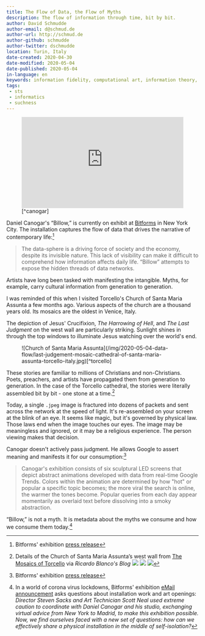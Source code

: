 ```yaml
---
title: The Flow of Data, the Flow of Myths
description: The flow of information through time, bit by bit.
author: David Schmudde
author-email: d@schmud.de
author-url: http://schmud.de
author-github: schmudde
author-twitter: dschmudde
location: Turin, Italy
date-created: 2020-04-30
date-modified: 2020-05-04
date-published: 2020-05-04
in-language: en
keywords: information fidelity, computational art, information theory, myths
tags:
 - sts
 - informatics
 - suchness
---
```


<figure>
<div style="padding:56.25% 0 0 0;position:relative;"><iframe src="https://player.vimeo.com/video/410665957?loop=1&title=0&byline=0&portrait=0" style="position:absolute;top:0;left:0;width:100%;height:100%;" frameborder="0" allow="autoplay; fullscreen" allowfullscreen></iframe></div><script src="https://player.vimeo.com/api/player.js"></script>[^canogar]

[^canogar]: {-} Daniel Canogar, &ldquo;Billow,&rdquo; [Installation at Bitforms](https://bitforms.art/exhibition/canogar-billow/), April 22 – June 3, 2020
</figure>

Daniel Canogar's &ldquo;Billow,&rdquo; is currently on exhibit at [Bitforms](https://bitforms.art/exhibition/canogar-billow/) in New York City. The installation captures the flow of data that drives the narrative of contemporary life:[^canogar-2]

> The data-sphere is a driving force of society and the economy, despite its invisible nature. This lack of visibility can make it difficult to comprehend how information affects daily life. &ldquo;Billow&rdquo; attempts to expose the hidden threads of data networks.

[^cangoar-2]: Bitforms' exhibition [press release](https://bitforms.art/exhibition/canogar-billow/)


Artists have long been tasked with manifesting the intangible. Myths, for example, carry cultural information from generation to generation.

I was reminded of this when I visited Torcello's Church of Santa Maria Assunta a few months ago. Various aspects of the church are a thousand years old. Its mosaics are the oldest in Venice, Italy.

The depiction of Jesus' Crucifixion, *The Harrowing of Hell*, and *The Last Judgment* on the west wall are particularly striking. Sunlight shines in through the top windows to illuminate Jesus watching over the world's end.

<figure>
![Church of Santa Maria Assunta](/img/2020-05-04-data-flow/last-judgement-mosaic-cathedral-of-santa-maria-assunta-torcello-italy.jpg)[^torcello]

[^torcello]: {-} Church of Santa Maria Assunta's west wall via *[Mike's Travel Blog](http://mikestravelguide.com/things-to-do-near-venice-visit-the-island-of-torcello/the-last-judgement-mosaic-cathedral-of-santa-maria-assunta-torcello-italy/)*
</figure>

These stories are familiar to millions of Christians and non-Christians. Poets, preachers, and artists have propagated them from generation to generation. In the case of the Torcello cathedral, the stories were literally assembled bit by bit - one stone at a time.[^torcello-detail]

[^torcello-detail]: Details of the Church of Santa Maria Assunta’s west wall from [The Mosaics of Torcello](https://richardgwyn.me/2018/02/04/the-mosaics-of-torcello/) via
*Ricardo Blanco's Blog* ![](/img/2020-05-04-data-flow/7-agnus-dei-clipeo-665x523-1.jpg) ![](/img/2020-05-04-data-flow/17-i-dannati-665x940.jpg) ![](/img/2020-05-04-data-flow/19-i-dannati-1504op2323-665x244.jpg)

Today, a single `.jpeg` image is fractured into dozens of packets and sent across the network at the speed of light. It's re-assembled on your screen at the blink of an eye. It seems like magic, but it's governed by physical law. Those laws end when the image touches our eyes. The image may be meaningless and ignored, or it may be a religious experience. The person viewing makes that decision.

Canogar doesn't actively pass judgment. He allows Google to assert meaning and manifests it for our consumption:[^canogar-2]

> Canogar's exhibition consists of six sculptural LED screens that depict abstract animations developed with data from real-time Google Trends. Colors within the animation are determined by how "hot" or popular a specific topic becomes; the more viral the search is online, the warmer the tones become. Popular queries from each day appear momentarily as overlaid text before dissolving into a smoky abstraction.

[^canogar-2]: Bitforms' exhibition [press release](https://bitforms.art/exhibition/canogar-billow/)

&ldquo;Billow,&rdquo; is not a myth. It is metadata about the myths we consume and how we consume them today.[^canogar-email]

[^canogar-email]: In a world of corona virus lockdowns, Bitforms' exhibition [eMail announcement](https://mailchi.mp/bitforms/upcoming-spring-955877?e=7a19219fc7) asks questions about installation work and art openings: *Director Steven Sacks and Art Technician Scott Neal used extreme caution to coordinate with Daniel Canogar and his studio, exchanging virtual advice from New York to Madrid, to make this exhibition possible. Now, we find ourselves faced with a new set of questions: how can we effectively share a physical installation in the middle of self-isolation?*
